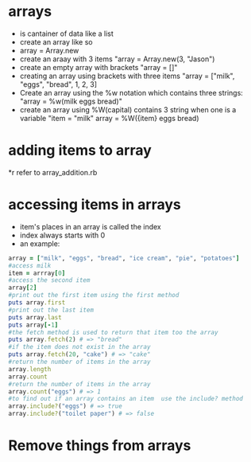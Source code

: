 # arrays
* is cantainer of data like a list
* create an array like so
* array = Array.new
* create an araay with 3 items "array = Array.new(3, "Jason")
* create an empty array with brackets "array = []" 
* creating an array using brackets with three items "array = ["milk", "eggs", "bread", 1, 2, 3]
* Create an array using the %w notation which contains three strings: "array = %w(milk eggs bread)"
* create an array using %W(capital) contains 3 string when one is a variable "item = "milk" array = %W({item} eggs bread) 



# adding items to array
*r refer to array_addition.rb


# accessing items in arrays
* item's places in an array is called the index
* index always starts with 0
* an example:
```ruby
array = ["milk", "eggs", "bread", "ice cream", "pie", "potatoes"]
#access milk
item = arrray[0]
#access the second item
array[2]
#print out the first item using the first method
puts array.first
#print out the last item
puts array.last
puts array[-1]
#the fetch method is used to return that item too the array
puts array.fetch(2) # => "bread"
#if the item does not exist in the array 
puts array.fetch(20, "cake") # => "cake"
#return the number of items in the array
array.length
array.count
#return the number of items in the array
array.count("eggs") # => 1
#to find out if an array contains an item  use the include? method
array.include?("eggs") # => true
array.include?("toilet paper") # => false
```



# Remove things from arrays